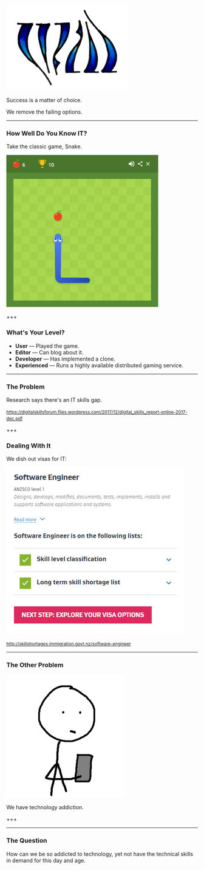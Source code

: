 ![Will](assets/images/logo_will_s.png)

Success is a matter of choice.

We remove the failing options.

---

### How Well Do You Know IT?

Take the classic game, Snake.

![Snake Game](assets/images/snake.png)

+++

### What's Your Level?

* **User** &mdash; Played the game.
* **Editor** &mdash; Can blog about it.
* **Developer** &mdash; Has implemented a clone.
* **Experienced** &mdash; Runs a highly available distributed gaming service.

---

### The Problem

Research says there's an IT skills gap.

<small>https://digitalskillsforum.files.wordpress.com/2017/12/digital_skills_report-online-2017-dec.pdf</small>

+++

### Dealing With It

We dish out visas for IT:

![IT Skills Shortage](assets/images/skills_shortage.png)

<small>http://skillshortages.immigration.govt.nz/software-engineer</small>

---

### The Other Problem

![Tech Addition](assets/images/tech_addiction.png)

We have technology addiction.

+++

---

### The Question

How can we be so addicted to technology, yet not have the technical skills in demand for this day and age.
